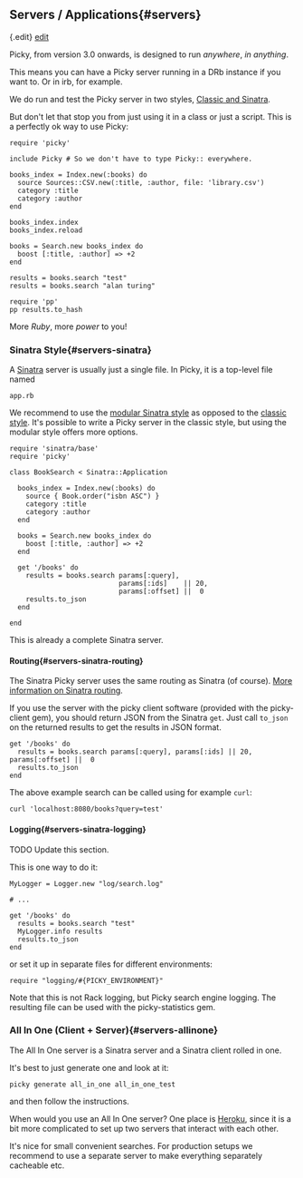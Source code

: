 ## Servers / Applications{#servers}

{.edit}
[edit](http://github.com/floere/picky/blob/master/web/source/documentation/_servers.html.md)

Picky, from version 3.0 onwards, is designed to run *anywhere*, *in anything*.

This means you can have a Picky server running in a DRb instance if you want to. Or in irb, for example.

We do run and test the Picky server in two styles, [Classic and Sinatra](#servers-classicvssinatra).

But don't let that stop you from just using it in a class or just a script. This is a perfectly ok way to use Picky:

    require 'picky'
    
    include Picky # So we don't have to type Picky:: everywhere.
    
    books_index = Index.new(:books) do
      source Sources::CSV.new(:title, :author, file: 'library.csv')
      category :title
      category :author
    end
    
    books_index.index
    books_index.reload
    
    books = Search.new books_index do
      boost [:title, :author] => +2
    end
    
    results = books.search "test"
    results = books.search "alan turing"
    
    require 'pp'
    pp results.to_hash
    
More *Ruby*, more *power* to you!

### Sinatra Style{#servers-sinatra}

A [Sinatra](http://sinatrarb.com) server is usually just a single file. In Picky, it is a top-level file named

    app.rb

We recommend to use the [modular Sinatra style](http://www.sinatrarb.com/intro#Serving%20a%20Modular%20Application) as opposed to the [classic style](http://www.sinatrarb.com/intro#Using%20a%20Classic%20Style%20Application%20with%20a%20config.ru). It's possible to write a Picky server in the classic style, but using the modular style offers more options.

    require 'sinatra/base'
    require 'picky'
    
    class BookSearch < Sinatra::Application
    
      books_index = Index.new(:books) do
        source { Book.order("isbn ASC") }
        category :title
        category :author
      end
    
      books = Search.new books_index do
        boost [:title, :author] => +2
      end
    
      get '/books' do
        results = books.search params[:query],
                               params[:ids]    || 20,
                               params[:offset] ||  0
        results.to_json
      end
    
    end

This is already a complete Sinatra server.

#### Routing{#servers-sinatra-routing}

The Sinatra Picky server uses the same routing as Sinatra (of course). [More information on Sinatra routing](http://www.sinatrarb.com/intro#Routes).

If you use the server with the picky client software (provided with the picky-client gem), you should return JSON from the Sinatra `get`.
Just call `to_json` on the returned results to get the results in JSON format.

    get '/books' do
      results = books.search params[:query], params[:ids] || 20, params[:offset] ||  0
      results.to_json
    end

The above example search can be called using for example `curl`:

    curl 'localhost:8080/books?query=test'

#### Logging{#servers-sinatra-logging}

TODO Update this section.

This is one way to do it:

    MyLogger = Logger.new "log/search.log"
    
    # ...
    
    get '/books' do
      results = books.search "test"
      MyLogger.info results
      results.to_json
    end

or set it up in separate files for different environments:

    require "logging/#{PICKY_ENVIRONMENT}"

Note that this is not Rack logging, but Picky search engine logging. The resulting file can be used with the picky-statistics gem.

### All In One (Client + Server){#servers-allinone}

The All In One server is a Sinatra server and a Sinatra client rolled in one.

It's best to just generate one and look at it:

    picky generate all_in_one all_in_one_test

and then follow the instructions.

When would you use an All In One server? One place is [Heroku](http://heroku.com), since it is a bit more complicated to set up two servers that interact with each other.

It's nice for small convenient searches. For production setups we recommend to use a separate server to make everything separately cacheable etc.
